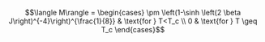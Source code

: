 $$\langle M\rangle = \begin{cases} \pm \left(1-\sinh \left(2 \beta J\right)^{-4}\right)^{\frac{1}{8}} & \text{for } T<T_c \\ 0 & \text{for } T \geq T_c  \end{cases}$$
